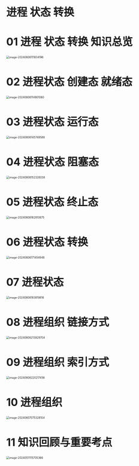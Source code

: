 # 进程 状态 转换 



# 01 进程 状态 转换 知识总览

<img src="https://cvp.oss-cn-shanghai.aliyuncs.com/picgo/202406061118404.png" alt="image-20240606111834196" style="zoom:50%;" />



# 02 进程状态 创建态 就绪态

<img src="https://cvp.oss-cn-shanghai.aliyuncs.com/picgo/202406061149259.png" alt="image-20240606114901060" style="zoom:50%;" />



# 03 进程状态 运行态

<img src="https://cvp.oss-cn-shanghai.aliyuncs.com/picgo/202406061457819.png" alt="image-20240606145749588" style="zoom:50%;" />



# 04 进程状态 阻塞态

<img src="https://cvp.oss-cn-shanghai.aliyuncs.com/picgo/202406061523282.png" alt="image-20240606152328038" style="zoom:50%;" />



# 05 进程状态 终止态

<img src="https://cvp.oss-cn-shanghai.aliyuncs.com/picgo/202406061628081.png" alt="image-20240606162810875" style="zoom:50%;" />



# 06 进程状态 转换

<img src="https://cvp.oss-cn-shanghai.aliyuncs.com/picgo/202406061714194.png" alt="image-20240606171454948" style="zoom:50%;" />



# 07 进程状态

<img src="https://cvp.oss-cn-shanghai.aliyuncs.com/picgo/202406061838115.png" alt="image-20240606183819816" style="zoom:50%;" />



# 08 进程组织 链接方式

<img src="https://cvp.oss-cn-shanghai.aliyuncs.com/picgo/202406062138834.png" alt="image-20240606213829704" style="zoom:50%;" />



# 09 进程组织 索引方式

<img src="https://cvp.oss-cn-shanghai.aliyuncs.com/picgo/202406062202568.png" alt="image-20240606220217456" style="zoom:50%;" />



# 10 进程组织

<img src="https://cvp.oss-cn-shanghai.aliyuncs.com/picgo/202406070753187.png" alt="image-20240607075328104" style="zoom:50%;" />



# 11 知识回顾与重要考点

<img src="https://cvp.oss-cn-shanghai.aliyuncs.com/picgo/202405111157497.png" alt="image-20240511115705366" style="zoom:50%;" />